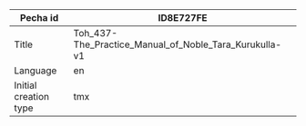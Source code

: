 |Pecha id | ID8E727FE
| --- | --- 
|Title | Toh_437-The_Practice_Manual_of_Noble_Tara_Kurukulla-v1 
|Language | en
|Initial creation type | tmx
